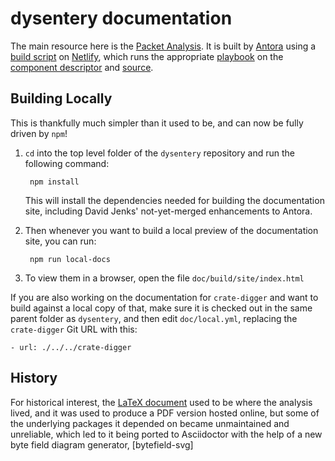# dysentery documentation

The main resource here is the [Packet
Analysis](https://djl-analysis.deepsymmetry.org/). It is built by
[Antora](https://antora.org) using a [build script](build.sh) on
[Netlify](https://netlify.com), which runs the appropriate
[playbook](netlify.yml) on the [component descriptor](antora.yml) and
[source](modules/ROOT).

## Building Locally

This is thankfully much simpler than it used to be, and can now be
fully driven by `npm`!

1. `cd` into the top level folder of the `dysentery` repository and
   run the following command:

        npm install

    This will install the dependencies needed for building the
    documentation site, including David Jenks' not-yet-merged enhancements
    to Antora.

2. Then whenever you want to build a local preview of the
   documentation site, you can run:

        npm run local-docs

3. To view them in a browser, open the file `doc/build/site/index.html`

If you are also working on the documentation for `crate-digger` and
want to build against a local copy of that, make sure it is checked
out in the same parent folder as `dysentery`, and then edit
`doc/local.yml`, replacing the `crate-digger` Git URL with this:

    - url: ./../../crate-digger

## History

For historical interest, the [LaTeX document](Analysis.tex) used to be
where the analysis lived, and it was used to produce a PDF version
hosted online, but some of the underlying packages it depended on
became unmaintained and unreliable, which led to it being ported to
Asciidoctor with the help of a new byte field diagram generator,
[bytefield-svg]
